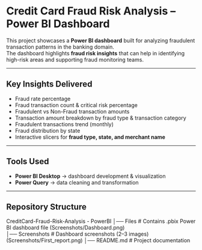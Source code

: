 # Credit Card Fraud Risk Analysis – Power BI Dashboard

This project showcases a **Power BI dashboard** built for analyzing fraudulent transaction patterns in the banking domain.  
The dashboard highlights **fraud risk insights** that can help in identifying high-risk areas and supporting fraud monitoring teams.

---

## Key Insights Delivered
- Fraud rate percentage  
- Fraud transaction count & critical risk percentage  
- Fraudulent vs Non-Fraud transaction amounts  
- Transaction amount breakdown by fraud type & transaction category  
- Fraudulent transactions trend (monthly)  
- Fraud distribution by state  
- Interactive slicers for **fraud type, state, and merchant name**  

---

## Tools Used
- **Power BI Desktop** → dashboard development & visualization  
- **Power Query** → data cleaning and transformation  

---

## Repository Structure
CreditCard-Fraud-Risk-Analysis - PowerBI
│── Files                 # Contains .pbix Power BI dashboard file (Screenshots/Dashboard.png)  
│── Screenshots           # Dashboard screenshots (2–3 images)(Screenshots/First_report.png)
│── README.md             # Project documentation
